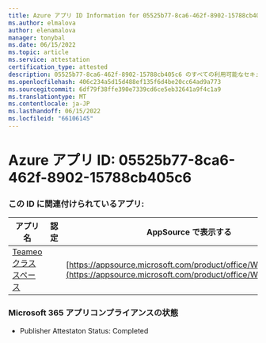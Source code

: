 ```yaml
---
title: Azure アプリ ID Information for 05525b77-8ca6-462f-8902-15788cb405c6
ms.author: elmalova
author: elenamalova
manager: tonybal
ms.date: 06/15/2022
ms.topic: article
ms.service: attestation
certification_type: attested
description: 05525b77-8ca6-462f-8902-15788cb405c6 のすべての利用可能なセキュリティとコンプライアンス情報。
ms.openlocfilehash: 406c234a5d15d488ef135f6d4be20cc64ad9a773
ms.sourcegitcommit: 6df79f38ffe390e7339cd6ce5eb32641a9f4c1a9
ms.translationtype: MT
ms.contentlocale: ja-JP
ms.lasthandoff: 06/15/2022
ms.locfileid: "66106145"
---
```

# <a name="azure-app-id-05525b77-8ca6-462f-8902-15788cb405c6"></a>Azure アプリ ID: 05525b77-8ca6-462f-8902-15788cb405c6


### <a name="apps-associated-with-this-id"></a>この ID に関連付けられているアプリ:
| **アプリ名** | **認定** | **AppSource で表示する** |
|--------------|---------------|-----------------------|
| [Teameo クラス スペース](../forward/WA200003630.md) |  | [https://appsource.microsoft.com/product/office/WA200003630](https://appsource.microsoft.com/product/office/WA200003630) |

### <a name="microsoft-365-app-compliance-status"></a>Microsoft 365 アプリコンプライアンスの状態
- Publisher Attestaton Status: Completed
